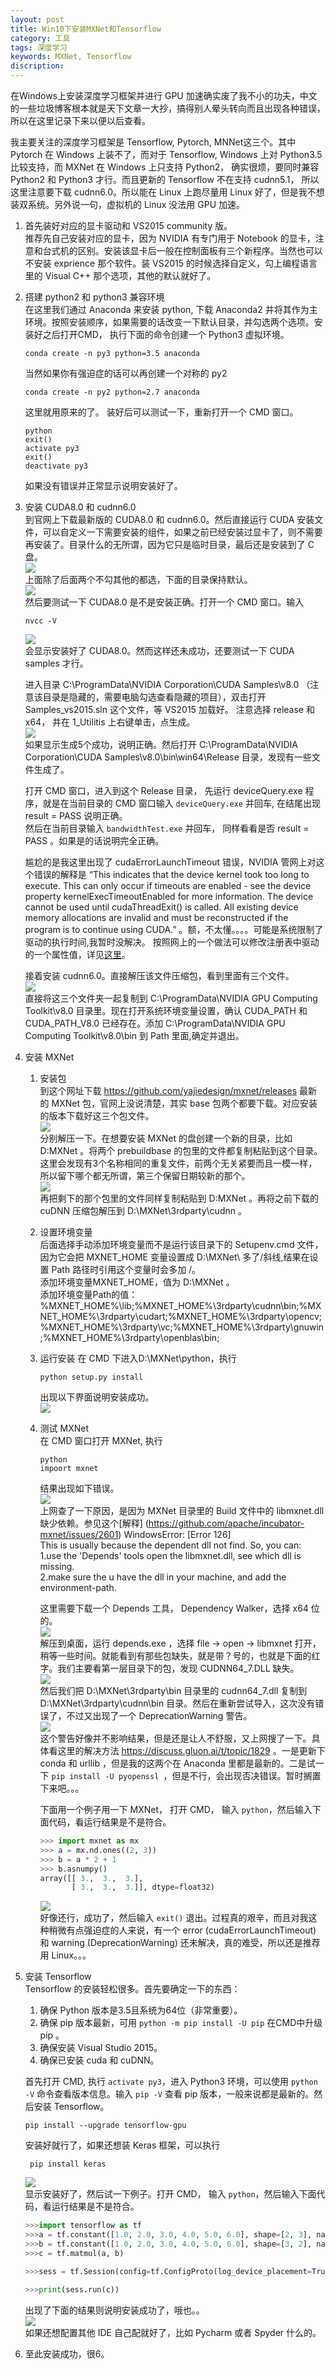 ```yaml
---
layout: post
title: Win10下安装MXNet和Tensorflow
category: 工具
tags: 深度学习
keywords: MXNet, Tensorflow
discription:
---
```

在Windows上安装深度学习框架并进行 GPU 加速确实废了我不小的功夫，中文的一些垃圾博客根本就是天下文章一大抄，搞得别人晕头转向而且出现各种错误，所以在这里记录下来以便以后查看。

我主要关注的深度学习框架是 Tensorflow, Pytorch, MNNet这三个。其中 Pytorch 在 Windows 上装不了，而对于 Tensorflow, Windows 上对 Python3.5 比较支持，而 MXNet 在 Windows 上只支持 Python2， 确实很烦，要同时兼容 Python2 和 Python3 才行。而且更新的 Tensorflow 不在支持 cudnn5.1， 所以这里注意要下载 cudnn6.0。所以能在 Linux 上跑尽量用 Linux 好了，但是我不想装双系统。另外说一句，虚拟机的 Linux 没法用 GPU 加速。

1. 首先装好对应的显卡驱动和 VS2015 community 版。   
推荐先自己安装对应的显卡，因为 NVIDIA 有专门用于 Notebook 的显卡，注意和台式机的区别。安装该显卡后一般在控制面板有三个新程序。当然也可以不安装 exprience 那个软件。装 VS2015 的时候选择自定义，勾上编程语言里的 Visual C++ 那个选项，其他的默认就好了。

2. 搭建 python2 和 python3 兼容环境  
在这里我们通过 Anaconda 来安装 python, 下载 Anaconda2 并将其作为主环境。按照安装顺序，如果需要的话改变一下默认目录，并勾选两个选项。安装好之后打开CMD， 执行下面的命令创建一个 Python3 虚拟环境。  
    ```
    conda create -n py3 python=3.5 anaconda
    ```  
    当然如果你有强迫症的话可以再创建一个对称的 py2  
    ```
    conda create -n py2 python=2.7 anaconda
    ```  
    这里就用原来的了。
    装好后可以测试一下，重新打开一个 CMD 窗口。 
    ```
    python
    exit()
    activate py3
    exit()
    deactivate py3
    ```  

    如果没有错误并正常显示说明安装好了。  

3. 安装 CUDA8.0 和 cudnn6.0  
到官网上下载最新版的 CUDA8.0 和 cudnn6.0。然后直接运行 CUDA 安装文件，可以自定义一下需要安装的组件，如果之前已经安装过显卡了，则不需要再安装了。目录什么的无所谓，因为它只是临时目录，最后还是安装到了 C 盘。  
![](http://ww1.sinaimg.cn/mw690/006CYpBYgy1fnah6sayhuj30gf0c4aca.jpg)  
上面除了后面两个不勾其他的都选，下面的目录保持默认。  
![](http://ww1.sinaimg.cn/mw690/006CYpBYgy1fnah7wchvmj30gj0c3go4.jpg)  
然后要测试一下 CUDA8.0 是不是安装正确。打开一个 CMD 窗口。输入
    ```
    nvcc -V
    ```
    ![](http://ww1.sinaimg.cn/mw690/006CYpBYgy1fnae1w6df1j30ci06umx5.jpg)  
会显示安装好了 CUDA8.0。然而这样还未成功，还要测试一下 CUDA samples 才行。  

     进入目录 C:\ProgramData\NVIDIA Corporation\CUDA Samples\v8.0 （注意该目录是隐藏的，需要电脑勾选查看隐藏的项目），双击打开 Samples_vs2015.sln 这个文件，等 VS2015 加载好。
    注意选择 release 和 x64， 并在 1_Utilitis 上右键单击，点生成。  
    ![](http://ww1.sinaimg.cn/mw690/006CYpBYgy1fnahutg7uyj30vc0983z4.jpg)  
    如果显示生成5个成功，说明正确。然后打开 C:\ProgramData\NVIDIA Corporation\CUDA Samples\v8.0\bin\win64\Release 目录，发现有一些文件生成了。  

    打开 CMD 窗口，进入到这个 Release 目录， 先运行 deviceQuery.exe 程序，就是在当前目录的 CMD 窗口输入 `deviceQuery.exe` 并回车, 在结尾出现 result = PASS 说明正确。  
    然后在当前目录输入 `bandwidthTest.exe` 并回车， 同样看看是否 result = PASS 。如果是的话说明完全正确。 

    尴尬的是我这里出现了 cudaErrorLaunchTimeout 错误，NVIDIA 管网上对这个错误的解释是 “This indicates that the device kernel took too long to execute. This can only occur if timeouts are enabled - see the device property kernelExecTimeoutEnabled for more information. The device cannot be used until cudaThreadExit() is called. All existing device memory allocations are invalid and must be reconstructed if the program is to continue using CUDA.” 。额，不太懂。。。。可能是系统限制了驱动的执行时间,我暂时没解决。
    按照网上的一个做法可以修改注册表中驱动的一个属性值，详见[这里](https://stackoverflow.com/questions/17186638/modifying-registry-to-increase-gpu-timeout-windows-7)。  

    接着安装 cudnn6.0。直接解压该文件压缩包，看到里面有三个文件。  
    ![](http://ww1.sinaimg.cn/mw690/006CYpBYgy1fnadjfmozoj30gu05ijre.jpg)  
    直接将这三个文件夹一起复制到 C:\ProgramData\NVIDIA GPU Computing Toolkit\v8.0 目录里。现在打开系统环境变量设置，确认 CUDA_PATH 和 CUDA_PATH_V8.0 已经存在。添加 C:\ProgramData\NVIDIA GPU Computing Toolkit\v8.0\bin 到 Path 里面,确定并退出。
4. 安装 MXNet  
   1. 安装包  
到这个网址下载 https://github.com/yajiedesign/mxnet/releases 最新的 MXNet 包，官网上没说清楚，其实 base 包两个都要下载。对应安装的版本下载好这三个包文件。  
![](http://ww1.sinaimg.cn/mw690/006CYpBYgy1fnajob3r9sj30m00dvq43.jpg)  
分别解压一下。在想要安装 MXNet 的盘创建一个新的目录，比如 D:MXNet 。将两个 prebuildbase 的包里的文件都复制粘贴到这个目录。这里会发现有3个名称相同的重复文件，前两个无关紧要而且一模一样，所以留下哪个都无所谓，第三个保留日期较新的那个。  
![](http://ww1.sinaimg.cn/mw690/006CYpBYgy1fnajtlyr63j30ee0ebt98.jpg)  
再把剩下的那个包里的文件同样复制粘贴到 D:MXNet 。再将之前下载的 cuDNN 压缩包解压到 D:\MXNet\3rdparty\cudnn 。  

   2. 设置环境变量  
后面选择手动添加环境变量而不是运行该目录下的 Setupenv.cmd 文件，因为它会把 MXNET_HOME 变量设置成 D:\MXNet\ 多了/斜线,结果在设置 Path 路径时引用这个变量时会多加 /。  
添加环境变量MXNET_HOME，值为 D:\MXNet 。  
添加环境变量Path的值： 
%MXNET_HOME%\lib;%MXNET_HOME%\3rdparty\cudnn\bin;%MXNET_HOME%\3rdparty\cudart;%MXNET_HOME%\3rdparty\opencv;%MXNET_HOME%\3rdparty\vc;%MXNET_HOME%\3rdparty\gnuwin;%MXNET_HOME%\3rdparty\openblas\bin;  
   3. 运行安装
   在 CMD 下进入D:\MXNet\python，执行
        ```
        python setup.py install
        ```   
        出现以下界面说明安装成功。  
        ![](http://ww1.sinaimg.cn/mw690/006CYpBYly1fnal18ai2aj30gj0e6glt.jpg)
   4. 测试 MXNet  
    在 CMD 窗口打开 MXNet, 执行
        ```
        python
        impoort mxnet
        ```  
        结果出现如下错误。  
        ![](http://ww1.sinaimg.cn/mw690/006CYpBYgy1fnal4z4qszj30hs0afwen.jpg)  
        上网查了一下原因，是因为 MXNet 目录里的 Build 文件中的 libmxnet.dll 缺少依赖。参见这个[解释] (https://github.com/apache/incubator-mxnet/issues/2601)  WindowsError: [Error 126]  
        This is usually because the dependent dll not find. So, you can:  
        1.use the 'Depends' tools open the libmxnet.dll, see which dll is missing.  
        2.make sure the u have the dll in your machine, and add the environment-path.
        
        这里需要下载一个 Depends 工具， Dependency Walker，选择 x64 位的。  
        ![](http://ww1.sinaimg.cn/mw690/006CYpBYgy1fnalng2p99j30hi0ay3zz.jpg)  
        解压到桌面，运行 depends.exe ，选择 file -> open -> libmxnet 打开，稍等一些时间。就能看到有那些包缺失，就是带？号的，也就是下面的红字。我们主要看第一层目录下的包，发现 CUDNN64_7.DLL 缺失。  
        ![](http://ww1.sinaimg.cn/mw690/006CYpBYgy1fnam5s406qj30rx0e9q4a.jpg)  
        然后我们把 D:\MXNet\3rdparty\bin 目录里的 cudnn64_7.dll 复制到 D:\MXNet\3rdparty\cudnn\bin 目录。然后在重新尝试导入，这次没有错误了，不过又出现了一个 DeprecationWarning 警告。  
        ![](http://ww1.sinaimg.cn/mw690/006CYpBYgy1fnamcypr6hj30qg07pglo.jpg)  
        这个警告好像并不影响结果，但是还是让人不舒服，又上网搜了一下。具体看这里的解决方法 https://discuss.gluon.ai/t/topic/1829 。一是更新下 conda 和 urllib ，但是我的这两个在 Anaconda 里都是最新的。二是试一下 `pip install -U pyopenssl `，但是不行，会出现否决错误。暂时搁置下来吧。。。

        下面用一个例子用一下 MXNet， 打开 CMD， 输入 `python`，然后输入下面代码，看运行结果是不是符合。
        ```python
        >>> import mxnet as mx
        >>> a = mx.nd.ones((2, 3))
        >>> b = a * 2 + 1
        >>> b.asnumpy()
        array([[ 3.,  3.,  3.],
               [ 3.,  3.,  3.]], dtype=float32)
        ```  
        ![](http://ww1.sinaimg.cn/mw690/006CYpBYgy1fnampo2wryj30gt08o74b.jpg)  
        好像还行，成功了，然后输入 `exit()` 退出。过程真的艰辛，而且对我这种稍微有点强迫症的人来说，有一个 error (cudaErrorLaunchTimeout) 和 warning (DeprecationWarning) 还未解决，真的难受，所以还是推荐用 Linux。。。
5. 安装 Tensorflow  
Tensorflow 的安装轻松很多。首先要确定一下的东西： 
   1. 确保 Python 版本是3.5且系统为64位（非常重要）。 
   2. 确保 pip 版本最新，可用 `python -m pip install -U pip` 在CMD中升级pip 。 
   3. 确保安装 Visual Studio 2015。 
   4. 确保已安装 cuda 和 cuDNN。
     
   首先打开 CMD, 执行 `activate py3`，进入 Python3 环境，可以使用 `python -V` 命令查看版本信息。输入 `pip -V` 查看 pip 版本，一般来说都是最新的。然后安装 Tensorflow。
    ```
    pip install --upgrade tensorflow-gpu
    ```
   安装好就行了，如果还想装 Keras 框架，可以执行
   ```
    pip install keras
   ```
   ![](http://ww1.sinaimg.cn/mw690/006CYpBYgy1fnaocni4sjj30kw099dfy.jpg)  
   显示安装好了，然后试一下例子。打开 CMD， 输入 `python`，然后输入下面代码，看运行结果是不是符合。
   ```python
   >>>import tensorflow as tf
   >>>a = tf.constant([1.0, 2.0, 3.0, 4.0, 5.0, 6.0], shape=[2, 3], name='a')
   >>>b = tf.constant([1.0, 2.0, 3.0, 4.0, 5.0, 6.0], shape=[3, 2], name='b')
   >>>c = tf.matmul(a, b)

   >>>sess = tf.Session(config=tf.ConfigProto(log_device_placement=True))

   >>>print(sess.run(c))
   ```  
   出现了下面的结果则说明安装成功了，哦也。。  
   ![](http://ww1.sinaimg.cn/mw690/006CYpBYgy1fnaosmtx9tj30kw0d6dg6.jpg)  
   如果还想配置其他 IDE 自己配就好了，比如 Pycharm 或者 Spyder 什么的。
6. 至此安装成功，很6。
